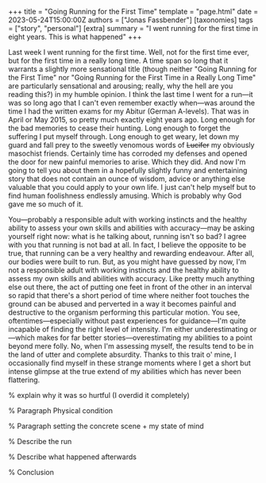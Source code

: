 +++
title = "Going Running for the First Time"
template = "page.html"
date = 2023-05-24T15:00:00Z
authors = ["Jonas Fassbender"]
[taxonomies]
tags = ["story", "personal"]
[extra]
summary = "I went running for the first time in eight years. This is what happened"
+++

Last week I went running for the first time.
Well, not for the first time ever, but for the first time in a really long time.
A time span so long that it warrants a slightly more sensational title (though 
neither "Going Running for the First Time" nor "Going Running for the First Time 
in a Really Long Time" are particularly sensational and arousing; really, why 
the hell are you reading this?) in my humble opinion.
I think the last time I went for a run&mdash;it was so long ago that I can't
even remember exactly when&mdash;was around the time I had the written exams for 
my Abitur (German A-levels).
That was in April or May 2015, so pretty much exactly eight years ago.
Long enough for the bad memories to cease their hunting. 
Long enough to forget the suffering I put myself through.
Long enough to get weary, let down my guard and fall prey to the sweetly
venomous words of ~~Lucifer~~ my obviously masochist friends.
Certainly time has corroded my defenses and opened the door for new painful 
memories to arise.
Which they did.
And now I'm going to tell you about them in a hopefully slightly funny and 
entertaining story that does not contain an ounce of wisdom, advice or anything 
else valuable that you could apply to your own life.
I just can't help myself but to find human foolishness endlessly amusing.
Which is probably why God gave me so much of it.

You&mdash;probably a responsible adult with working instincts and the healthy 
ability to assess your own skills and abilities with accuracy&mdash;may be 
asking yourself right now: what is he talking about, running isn't so bad?
I agree with you that running is not bad at all.
In fact, I believe the opposite to be true, that running can be a very healthy 
and rewarding endeavour.
After all, our bodies were built to run.
But, as you might have guessed by now, I'm not a responsible adult with working
instincts and the healthy ability to assess my own skills and abilities with 
accuracy.
Like pretty much anything else out there, the act of putting one feet in front
of the other in an interval so rapid that there's a short period of time where 
neither foot touches the ground can be abused and perverted in a way it becomes 
painful and destructive to the organism performing this particular motion.
You see, oftentimes&mdash;especially without past experiences for 
guidance&mdash;I'm quite incapable of finding the right level of intensity.
I'm either underestimating or&mdash;which makes for far better 
stories&mdash;overestimating my abilities to a point beyond mere folly.
No, when I'm assessing myself, the results tend to be in the land of utter and 
complete absurdity.
Thanks to this trait o' mine, I occasionally find myself in these strange
moments where I get a short but intense glimpse at the true extend of my
abilities which has never been flattering.

% explain why it was so hurtful (I overdid it completely)

% Paragraph Physical condition

% Paragraph setting the concrete scene + my state of mind

% Describe the run

% Describe what happened afterwards

% Conclusion
